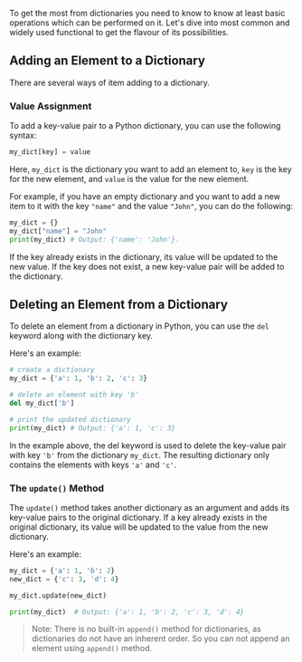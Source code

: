 To get the most from dictionaries you need to know to know at least basic operations which can be performed on it. Let's dive into most common and widely used functional to get the flavour of its possibilities.

## Adding an Element to a Dictionary

There are several ways of item adding to a dictionary.

### Value Assignment

To add a key-value pair to a Python dictionary, you can use the following syntax:

```python
my_dict[key] = value
```

Here, `my_dict` is the dictionary you want to add an element to, `key` is the key for the new element, and `value` is the value for the new element.

For example, if you have an empty dictionary and you want to add a new item to it with the key `"name"` and the value `"John"`, you can do the following:

```python
my_dict = {}
my_dict["name"] = "John"
print(my_dict) # Output: {'name': 'John'}.
```

If the key already exists in the dictionary, its value will be updated to the new value. If the key does not exist, a new key-value pair will be added to the dictionary.

## Deleting an Element from a Dictionary

To delete an element from a dictionary in Python, you can use the `del` keyword along with the dictionary key.

Here's an example:

```python
# create a dictionary
my_dict = {'a': 1, 'b': 2, 'c': 3}

# delete an element with key 'b'
del my_dict['b']

# print the updated dictionary
print(my_dict) # Output: {'a': 1, 'c': 3}
```

In the example above, the del keyword is used to delete the key-value pair with key `'b'` from the dictionary `my_dict`. The resulting dictionary only contains the elements with keys `'a'` and `'c'`.

### The `update()` Method

The `update()` method takes another dictionary as an argument and adds its key-value pairs to the original dictionary. If a key already exists in the original dictionary, its value will be updated to the value from the new dictionary.

Here's an example:

```python
my_dict = {'a': 1, 'b': 2}
new_dict = {'c': 3, 'd': 4}

my_dict.update(new_dict)

print(my_dict)  # Output: {'a': 1, 'b': 2, 'c': 3, 'd': 4}
```

> Note: There is no built-in `append()` method for dictionaries, as dictionaries do not have an inherent order. So you can not append an element using `append()` method.
